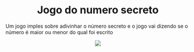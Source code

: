 <h1 align="center">Jogo do numero secreto </h1>
<p>Um jogo imples sobre adivinhar o número secreto e o jogo vai dizendo se o número é maior ou menor do qual foi escrito</p>
<p align="center">
<img loading="lazy" src="http://img.shields.io/static/v1?label=STATUS&message=EM%20DESENVOLVIMENTO&color=GREEN&style=for-the-badge"/>
</p>
